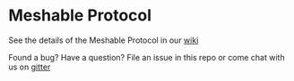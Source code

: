 Meshable Protocol
========

See the details of the Meshable Protocol in our [wiki](https://github.com/meshable/protocol/wiki)

Found a bug? Have a question? File an issue in this repo or come chat with us on [gitter](https://gitter.im/meshable/discussion)
